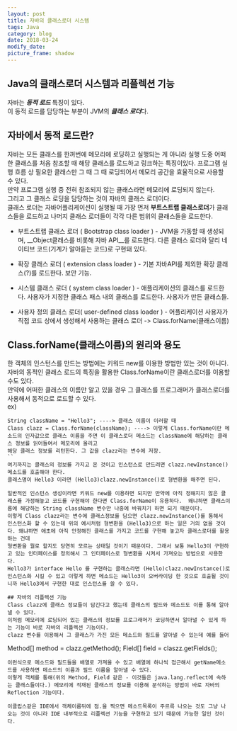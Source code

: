 ```yaml
---
layout: post
title: 자바의 클래스로더 시스템
tags: Java
category: blog
date: 2018-03-24
modify_date: 
picture_frame: shadow
---
```

  
## Java의 클래스로더 시스템과 리플렉션 기능  

자바는 ***동적 로드*** 특징이 있다.   
이 동적 로드를 담당하는 부분이 JVM의 ***클래스 로더***다.  
  
 
## 자바에서 동적 로드란?  
자바는 모든 클래스를 한꺼번에 메모리에 로딩하고 실행되는 게 아니라 실행 도중 어떠한 클래스를 처음 참조할 때 해당 클래스를 로드하고 링크하는 특징이있다. 프로그램 실행 흐름 상 필요한 클래스만 그 때 그 때 로딩되어서 메모리 공간을 효율적으로 사용할 수 있다.  
만약 프로그램 실행 중 전혀 참조되지 않는 클래스라면 메모리에 로딩되지 않는다.  
그리고 그 클래스 로딩을 담당하는 것이 자바의 클래스 로더이다.  
클래스 로더는 자바어플리케이션이 실행될 때 가장 먼저 **부트스트랩 클래스로더**가 클래스들을 로드하고 나머지 클래스 로더들이 각각 다른 범위의 클래스들을 로드한다.  

* 부트스트랩 클래스 로더 ( Bootstrap class loader ) - JVM을 가동할 때 생성되며, __Object클래스를 비롯해 자바 API__를 로드한다. 다른 클래스 로더와 달리 네이티브 코드(기계가 알아듣는 코드)로 구현돼 있다. 

* 확장 클래스 로더 ( extension class loader ) - 기본 자바API를 제외한 확장 클래스(?)를 로드한다. 보안 기능.

* 시스템 클래스 로더 ( system class loader ) - 애플리케이션의 클래스를 로드한다. 사용자가 지정한 클래스 패스 내의 클래스를 로드한다. 사용자가 만든 클래스들.

* 사용자 정의 클래스 로더( user-defined class loader )  - 어플리케이션 사용자가 직접 코드 상에서 생성해서 사용하는 클래스 로더 -> Class.forName(클래스이름)

  
  
## Class.forName(클래스이름)의 원리와 용도  
한 객체의 인스턴스를 만드는 방법에는 키워드 new를 이용한 방법만 있는 것이 아니다. 자바의 동적인 클래스 로드의 특징을 활용한 Class.forName이란 클래스로더를 이용할 수도 있다.  
만약에 어떠한 클래스의 이름만 알고 있을 경우 그 클래스를 프로그래머가 클래스로더를 사용해서 동적으로 로드할 수 있다.  
ex)  
```
String className = "Hello3"; ----> 클래스 이름이 이러할 때  
Class clazz = Class.forName(className); ----> 이렇게 Class.forName이란 메소드의 인자값으로 클래스 이름을 주면 이 클래스로더 메소드는 className에 해당하는 클래스 정보를 읽어들여서 메모리에 올리고  
해당 클래스 정보를 리턴한다. 그 값을 clazz라는 변수에 저장.  
``
여기까지는 클래스의 정보를 가지고 온 것이고 인스턴스로 만드려면 clazz.newInstance() 메소드를 호출해야 한다.  
클래스명이 Hello3 이라면 (Hello3)clazz.newInstance()로 형변환을 해주면 된다.  
  
일반적인 인스턴스 생성이라면 키워드 new를 이용하면 되지만 만약에 아직 정해지지 않은 클래스를 가정해놓고 코드를 구현해야 한다면 Class.forName이 유용하다.  왜냐하면 클래스이름에 해당하는 String className 변수만 나중에 바꿔치기 하면 되기 때문이다.  
이렇게 Class clazz라는 변수에 클래스정보를 담으면 clazz.newInstance()를 통해서 인스턴스화 할 수 있는데 위의 예시처럼 형변환을 (Hello3)으로 하는 일은 거의 없을 것이다. 왜냐하면 애초에 아직 안정해진 클래스를 가지고 코드를 구현해 놓고자 클래스로더를 활용하는 건데  
형변환을 뭘로 할지도 당연히 모르는 상태일 것이기 때문이다. 그래서 보통 Hello3이 구현하고 있는 인터페이스를 정의해서 그 인터페이스로 형변환을 시켜서 가져오는 방법으로 사용한다.  
Hello3가 interface Hello 를 구현하는 클래스라면 (Hello)clazz.newInstance()로 인스턴스화 시킬 수 있고 이렇게 하면 메소드는 Hello3이 오버라이딩 한 것으로 호출될 것이니까 Hello3에서 구현한 대로 인스턴스를 쓸 수 있다.  
  
## 자바의 리플렉션 기능  
Class clazz에 클래스 정보들이 담긴다고 했는데 클래스의 필드와 메소드도 이를 통해 알아낼 수 있다.  
이처럼 메모리에 로딩되어 있는 클래스의 정보를 프로그래머가 코딩하면서 알아낼 수 있게 하는 기능이 바로 자바의 리플렉션 기능이다.  
clazz 변수를 이용해서 그 클래스가 가진 모든 메소드와 필드를 알아낼 수 있는데 예를 들어  
```
Method[] method = clazz.getMethod();
Field[] field = claszz.getFields();
```
이런식으로 메소드와 필드들을 배열로 가져올 수 있고 배열에 하나씩 접근해서 getName메소드를 사용하면 메소드의 이름과 필드 이름을 알아낼 수 있다.  
이렇게 객체를 통해(위의 Method, Field 같은 - 이것들은 java.lang.reflect에 속하는 클래스들이다.) 메모리에 적재된 클래스의 정보를 이용해 분석하는 방법이 바로 자바의 Reflection 기능이다.  

이클립스같은 IDE에서 객체이름뒤에 점.을 찍으면 메소드목록이 주르륵 나오는 것도 그냥 나오는 것이 아니라 IDE 내부적으로 리플렉션 기능을 구현하고 있기 때문에 가능한 일인 것이다.  
  